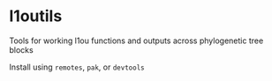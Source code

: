 # l1outils

Tools for working  l1ou functions and outputs across phylogenetic tree blocks 

Install using `remotes`, `pak`, or `devtools`